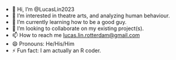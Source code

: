 - 👋 Hi, I’m @LucasLin2023
- 👀 I’m interested in theatre arts, and analyzing human behaviour. 
- 🌱 I’m currently learning how to be a good guy.
- 💞️ I’m looking to collaborate on my existing project(s).
- 📫 How to reach me lucas.lin.rotterdam@gmail.com
- 😄 Pronouns: He/His/Him
- ⚡ Fun fact: I am actually an R coder.

<!---
LucasLin2023/LucasLin2023 is a ✨ special ✨ repository because its `README.md` (this file) appears on your GitHub profile.
You can click the Preview link to take a look at your changes.
--->
